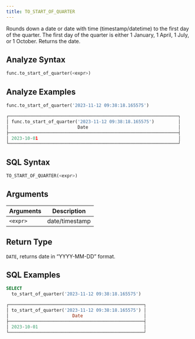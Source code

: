 ```yaml
---
title: TO_START_OF_QUARTER
---
```


Rounds down a date or date with time (timestamp/datetime) to the first day of the quarter.
The first day of the quarter is either 1 January, 1 April, 1 July, or 1 October.
Returns the date.

## Analyze Syntax

```python
func.to_start_of_quarter(<expr>)
```

## Analyze Examples

```python
func.to_start_of_quarter('2023-11-12 09:38:18.165575')

┌────────────────────────────────────────────────────────────────┐
│ func.to_start_of_quarter('2023-11-12 09:38:18.165575')         │
│                          Date                                  │
├────────────────────────────────────────────────────────────────┤
│ 2023-10-01                                                     │
└────────────────────────────────────────────────────────────────┘
```

## SQL Syntax

```sql
TO_START_OF_QUARTER(<expr>)
```

## Arguments

| Arguments | Description    |
|-----------|----------------|
| `<expr>`   | date/timestamp |

## Return Type

`DATE`, returns date in “YYYY-MM-DD” format.

## SQL Examples

```sql
SELECT
  to_start_of_quarter('2023-11-12 09:38:18.165575')

┌───────────────────────────────────────────────────┐
│ to_start_of_quarter('2023-11-12 09:38:18.165575') │
│                        Date                       │
├───────────────────────────────────────────────────┤
│ 2023-10-01                                        │
└───────────────────────────────────────────────────┘
```
